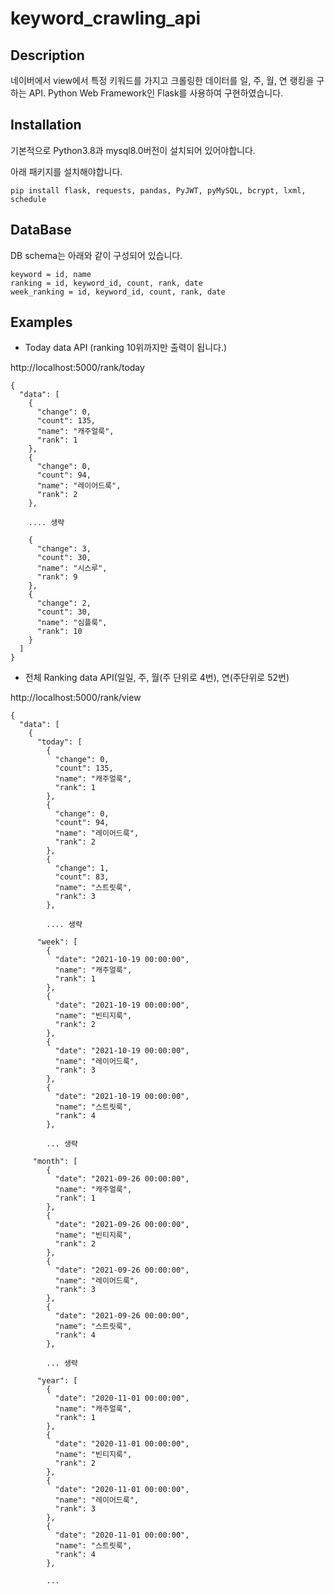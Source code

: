 # keyword_crawling_api

## Description
네이버에서 view에서 특정 키워드를 가지고 크롤링한 데이터를 일, 주, 월, 연 랭킹을 구하는 API.
Python Web Framework인 Flask를 사용하여 구현하였습니다.

## Installation
기본적으로 Python3.8과 mysql8.0버전이 설치되어 있어야합니다.

아래 패키지를 설치해야합니다. 
```
pip install flask, requests, pandas, PyJWT, pyMySQL, bcrypt, lxml, schedule
```

## DataBase
DB schema는 아래와 같이 구성되어 있습니다.
```
keyword = id, name
ranking = id, keyword_id, count, rank, date
week_ranking = id, keyword_id, count, rank, date
```

## Examples
- Today data API (ranking 10위까지만 출력이 됩니다.)

http://localhost:5000/rank/today
```
{
  "data": [
    {
      "change": 0, 
      "count": 135, 
      "name": "캐주얼룩", 
      "rank": 1
    }, 
    {
      "change": 0, 
      "count": 94, 
      "name": "레이어드룩", 
      "rank": 2
    }, 
    
    .... 생략
    
    {
      "change": 3, 
      "count": 30, 
      "name": "시스루", 
      "rank": 9
    }, 
    {
      "change": 2, 
      "count": 30, 
      "name": "심플룩", 
      "rank": 10
    }
  ]
}
```
- 전체 Ranking data API(일일, 주, 월(주 단위로 4번), 연(주단위로 52번)

http://localhost:5000/rank/view
```
{
  "data": [
    {
      "today": [
        {
          "change": 0, 
          "count": 135, 
          "name": "캐주얼룩", 
          "rank": 1
        }, 
        {
          "change": 0, 
          "count": 94, 
          "name": "레이어드룩", 
          "rank": 2
        }, 
        {
          "change": 1, 
          "count": 83, 
          "name": "스트릿룩", 
          "rank": 3
        }, 
        
        .... 생략
        
      "week": [
        {
          "date": "2021-10-19 00:00:00", 
          "name": "캐주얼룩", 
          "rank": 1
        }, 
        {
          "date": "2021-10-19 00:00:00", 
          "name": "빈티지룩", 
          "rank": 2
        }, 
        {
          "date": "2021-10-19 00:00:00", 
          "name": "레이어드룩", 
          "rank": 3
        }, 
        {
          "date": "2021-10-19 00:00:00", 
          "name": "스트릿룩", 
          "rank": 4
        }, 
        
        ... 생략
     
     "month": [
        {
          "date": "2021-09-26 00:00:00", 
          "name": "캐주얼룩", 
          "rank": 1
        }, 
        {
          "date": "2021-09-26 00:00:00", 
          "name": "빈티지룩", 
          "rank": 2
        }, 
        {
          "date": "2021-09-26 00:00:00", 
          "name": "레이어드룩", 
          "rank": 3
        }, 
        {
          "date": "2021-09-26 00:00:00", 
          "name": "스트릿룩", 
          "rank": 4
        }, 
        
        ... 생략
        
      "year": [
        {
          "date": "2020-11-01 00:00:00", 
          "name": "캐주얼룩", 
          "rank": 1
        }, 
        {
          "date": "2020-11-01 00:00:00", 
          "name": "빈티지룩", 
          "rank": 2
        }, 
        {
          "date": "2020-11-01 00:00:00", 
          "name": "레이어드룩", 
          "rank": 3
        }, 
        {
          "date": "2020-11-01 00:00:00", 
          "name": "스트릿룩", 
          "rank": 4
        }, 
        
        ... 
```
